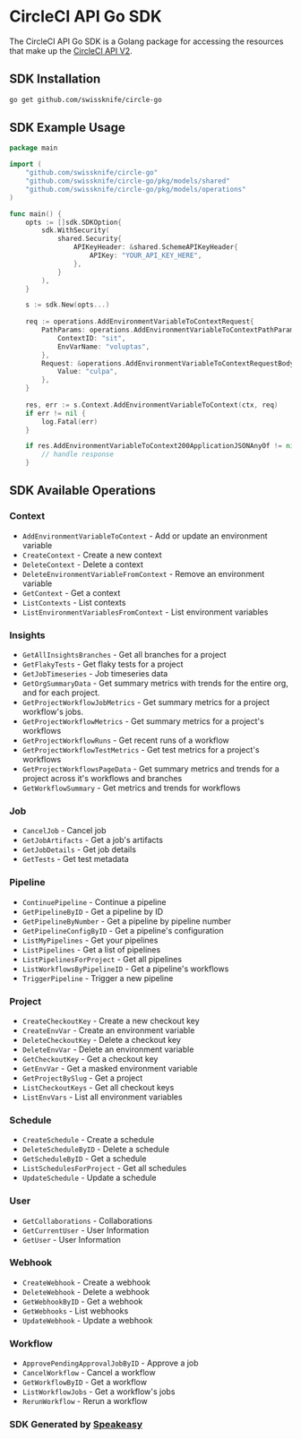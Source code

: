 # CircleCI API Go SDK

The CircleCI API Go SDK is a Golang package for accessing the resources that make up the [CircleCI API V2](https://circleci.com/docs/api/v2/index.html).

<!-- Start SDK Installation -->
## SDK Installation

```bash
go get github.com/swissknife/circle-go
```
<!-- End SDK Installation -->

<!-- Start SDK Example Usage -->
## SDK Example Usage

```go
package main

import (
    "github.com/swissknife/circle-go"
    "github.com/swissknife/circle-go/pkg/models/shared"
    "github.com/swissknife/circle-go/pkg/models/operations"
)

func main() {
    opts := []sdk.SDKOption{
        sdk.WithSecurity(
            shared.Security{
                APIKeyHeader: &shared.SchemeAPIKeyHeader{
                    APIKey: "YOUR_API_KEY_HERE",
                },
            }
        ),
    }

    s := sdk.New(opts...)
    
    req := operations.AddEnvironmentVariableToContextRequest{
        PathParams: operations.AddEnvironmentVariableToContextPathParams{
            ContextID: "sit",
            EnvVarName: "voluptas",
        },
        Request: &operations.AddEnvironmentVariableToContextRequestBody{
            Value: "culpa",
        },
    }
    
    res, err := s.Context.AddEnvironmentVariableToContext(ctx, req)
    if err != nil {
        log.Fatal(err)
    }

    if res.AddEnvironmentVariableToContext200ApplicationJSONAnyOf != nil {
        // handle response
    }
```
<!-- End SDK Example Usage -->

<!-- Start SDK Available Operations -->
## SDK Available Operations

### Context

* `AddEnvironmentVariableToContext` - Add or update an environment variable
* `CreateContext` - Create a new context
* `DeleteContext` - Delete a context
* `DeleteEnvironmentVariableFromContext` - Remove an environment variable
* `GetContext` - Get a context
* `ListContexts` - List contexts
* `ListEnvironmentVariablesFromContext` - List environment variables

### Insights

* `GetAllInsightsBranches` - Get all branches for a project
* `GetFlakyTests` - Get flaky tests for a project
* `GetJobTimeseries` - Job timeseries data
* `GetOrgSummaryData` - Get summary metrics with trends for the entire org, and for each project.
* `GetProjectWorkflowJobMetrics` - Get summary metrics for a project workflow's jobs.
* `GetProjectWorkflowMetrics` - Get summary metrics for a project's workflows
* `GetProjectWorkflowRuns` - Get recent runs of a workflow
* `GetProjectWorkflowTestMetrics` - Get test metrics for a project's workflows
* `GetProjectWorkflowsPageData` - Get summary metrics and trends for a project across it's workflows and branches
* `GetWorkflowSummary` - Get metrics and trends for workflows

### Job

* `CancelJob` - Cancel job
* `GetJobArtifacts` - Get a job's artifacts
* `GetJobDetails` - Get job details
* `GetTests` - Get test metadata

### Pipeline

* `ContinuePipeline` - Continue a pipeline
* `GetPipelineByID` - Get a pipeline by ID
* `GetPipelineByNumber` - Get a pipeline by pipeline number
* `GetPipelineConfigByID` - Get a pipeline's configuration
* `ListMyPipelines` - Get your pipelines
* `ListPipelines` - Get a list of pipelines
* `ListPipelinesForProject` - Get all pipelines
* `ListWorkflowsByPipelineID` - Get a pipeline's workflows
* `TriggerPipeline` - Trigger a new pipeline

### Project

* `CreateCheckoutKey` - Create a new checkout key
* `CreateEnvVar` - Create an environment variable
* `DeleteCheckoutKey` - Delete a checkout key
* `DeleteEnvVar` - Delete an environment variable
* `GetCheckoutKey` - Get a checkout key
* `GetEnvVar` - Get a masked environment variable
* `GetProjectBySlug` - Get a project
* `ListCheckoutKeys` - Get all checkout keys
* `ListEnvVars` - List all environment variables

### Schedule

* `CreateSchedule` - Create a schedule
* `DeleteScheduleByID` - Delete a schedule
* `GetScheduleByID` - Get a schedule
* `ListSchedulesForProject` - Get all schedules
* `UpdateSchedule` - Update a schedule

### User

* `GetCollaborations` - Collaborations
* `GetCurrentUser` - User Information
* `GetUser` - User Information

### Webhook

* `CreateWebhook` - Create a webhook
* `DeleteWebhook` - Delete a webhook
* `GetWebhookByID` - Get a webhook
* `GetWebhooks` - List webhooks
* `UpdateWebhook` - Update a webhook

### Workflow

* `ApprovePendingApprovalJobByID` - Approve a job
* `CancelWorkflow` - Cancel a workflow
* `GetWorkflowByID` - Get a workflow
* `ListWorkflowJobs` - Get a workflow's jobs
* `RerunWorkflow` - Rerun a workflow

<!-- End SDK Available Operations -->

### SDK Generated by [Speakeasy](https://docs.speakeasyapi.dev/docs/using-speakeasy/client-sdks)
